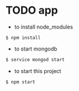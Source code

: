# TODO app

* to install node_modules
```shell
$ npm install
```

* to start mongodb
```bat
$ service mongod start
```

* to start this project
```sh
$ npm start
```

